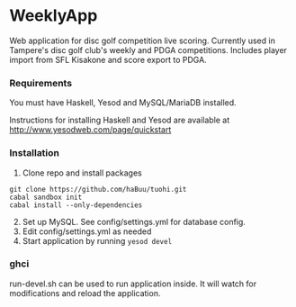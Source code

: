 WeeklyApp
==============================

Web application for disc golf competition live scoring. Currently used in Tampere's disc golf club's weekly and PDGA competitions. Includes player import from SFL Kisakone and score export to PDGA. 

### Requirements
You must have Haskell, Yesod and MySQL/MariaDB installed.

Instructions for installing Haskell and Yesod are available at http://www.yesodweb.com/page/quickstart

### Installation
1. Clone repo and install packages
```
git clone https://github.com/haBuu/tuohi.git
cabal sandbox init
cabal install --only-dependencies
```
2. Set up MySQL. See config/settings.yml for database config.
3. Edit config/settings.yml as needed
4. Start application by running `yesod devel`

### ghci
run-devel.sh can be used to run application inside. It will watch for modifications and reload the application.
